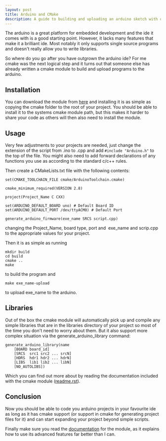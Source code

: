 ```yaml
---
layout: post
title: Arduino and CMake
description: A guide to building and uploading an arduino sketch with out the Arduino IDE using CMake.
---
```


The arduino is a great platform for embedded development and the ide it comes with is a good
starting point. However, it lacks many features that make it a brilliant ide. Most notably it only
supports single source programs and doesn't really allow you to write libraries.

So where do you go after you have outgrown the arduino ide? For me cmake was the next logical step
and it turns out that someone else has already written a cmake
module to build and upload programs to the arduino.<!--more-->

## Installation

You can download the module from [here](https://github.com/queezythegreat/arduino-cmake) and
installing it is as simple as copying the cmake folder to the root of your project. You should be
able to install it to the systems cmake module path, but this makes it harder to share your code as
others will then also need to install the module.

## Usage

Very few adjustments to your projects are needed, just change the extension of the script from .ino
to .cpp and add `#include "Arduino.h"` to the top of the file. You might also need to add forward
declarations of any functions you use as according to the standard c/c++ rules.

Then create a CMakeLists.txt file with the following contents:

    set(CMAKE_TOOLCHAIN_FILE cmake/ArduinoToolchain.cmake)

    cmake_minimum_required(VERSION 2.8)

    project(Project_Name C CXX)

    set(ARDUINO_DEFAULT_BOARD uno) # Default Board ID
    set(ARDUINO_DEFAULT_PORT /dev/ttyACM0) # Default Port

    generate_arduino_firmware(exe_name SRCS script.cpp)

changing the Project_Name, board type, port and  exe_name and scrip.cpp to the appropriate values
for your project.

Then it is as simple as running

    mkdir build
    cd build
    cmake ..
    make

to build the program and

    make exe_name-upload
to upload exe_name to the arduino.

## Libraries

Out of the box the cmake module will automatically pick up and compile any simple libraries that are
in the libraries directory of your project so most of the time you don't need to worry about them.
But it also support more complex situation via the generate_arduino_library command:

    generate_arduino_library(name
        [BOARD board_id]
        [SRCS  src1 src2 ... srcN]
        [HDRS  hdr1 hdr2 ... hdrN]
        [LIBS  lib1 lib2 ... libN]
        [NO_AUTOLIBS])

Which you can find out more about by reading the documentation included with the cmake module
([readme.rst](https://github.com/queezythegreat/arduino-cmake/blob/master/README.rst)).

## Conclusion

Now you should be able to code you arduino projects in your favourite ide as long as it has cmake
support (or support in cmake for generating project files for it) and can start expanding your
project beyond simple scripts.

Finally make sure you read the
[documentation](https://github.com/queezythegreat/arduino-cmake/blob/master/README.rst) for the
module, as it explains how to use its advanced features far better than I can.
